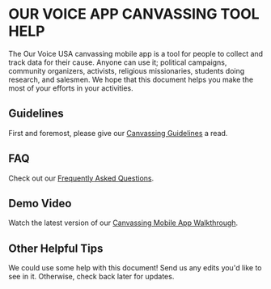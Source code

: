 # OUR VOICE APP CANVASSING TOOL HELP

The Our Voice USA canvassing mobile app is a tool for people to collect and track data for their cause. Anyone can use it; political campaigns, community organizers, activists, religious missionaries, students doing research, and salesmen. We hope that this document helps you make the most of your efforts in your activities.

## Guidelines

First and foremost, please give our [Canvassing Guidelines](Canvassing-Guidelines.md) a read.

## FAQ

Check out our [Frequently Asked Questions](Canvassing-FAQ.md).

## Demo Video

Watch the latest version of our [Canvassing Mobile App Walkthrough](https://www.youtube.com/watch?v=seMrSoTrCJ0).

## Other Helpful Tips

We could use some help with this document! Send us any edits you'd like to see in it. Otherwise, check back later for updates.
